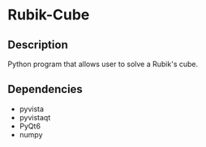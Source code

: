 # Rubik-Cube

## Description
Python program that allows user to solve a Rubik's cube.

## Dependencies
- pyvista
- pyvistaqt
- PyQt6
- numpy
